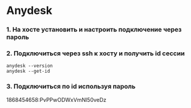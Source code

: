 # Anydesk

### 1. На хосте установить и настроить подключение через пароль  
### 2. Подключиться через ssh к хосту и получить id сессии
```
anydesk --version
anydesk --get-id
```
### 3. Подключиться по id используя пароль

1868454658:PvPPwODWxVmNl50veDz